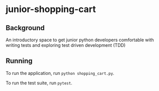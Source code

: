 # junior-shopping-cart

## Background

An introductory space to get junior python developers comfortable with writing tests and exploring test driven development (TDD)

## Running

To run the application, run `python shopping_cart.py`.

To run the test suite, run `pytest`.